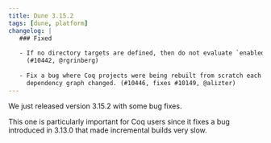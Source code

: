```yaml
---
title: Dune 3.15.2
tags: [dune, platform]
changelog: |
   ### Fixed
   
   - If no directory targets are defined, then do not evaluate `enabled_if`
     (#10442, @rgrinberg)
   
   - Fix a bug where Coq projects were being rebuilt from scratch each time the
     dependency graph changed. (#10446, fixes #10149, @alizter)
---
```


We just released version 3.15.2 with some bug fixes.

This one is particularly important for Coq users since it fixes a bug introduced in 3.13.0 that made incremental builds very slow.
